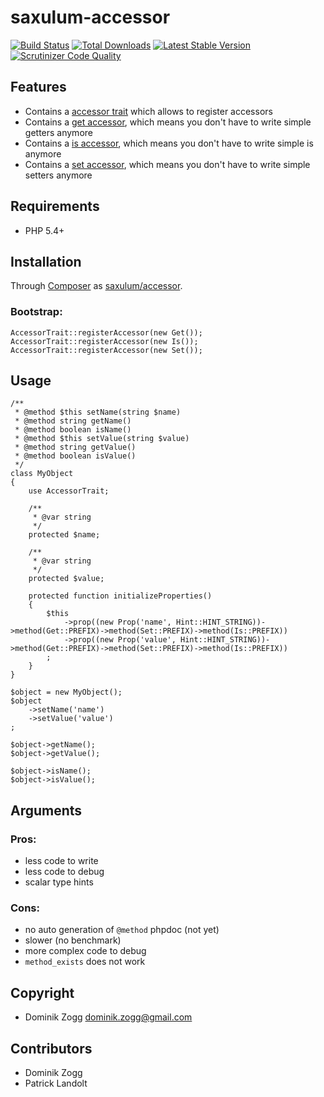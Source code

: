 # saxulum-accessor

[![Build Status](https://api.travis-ci.org/saxulum/saxulum-accessor.png?branch=master)](https://travis-ci.org/saxulum/saxulum-accessor)
[![Total Downloads](https://poser.pugx.org/saxulum/saxulum-accessor/downloads.png)](https://packagist.org/packages/saxulum/saxulum-accessor)
[![Latest Stable Version](https://poser.pugx.org/saxulum/saxulum-accessor/v/stable.png)](https://packagist.org/packages/saxulum/saxulum-accessor)
[![Scrutinizer Code Quality](https://scrutinizer-ci.com/g/saxulum/saxulum-accessor/badges/quality-score.png?b=master)](https://scrutinizer-ci.com/g/saxulum/saxulum-accessor/?branch=master)

## Features

 * Contains a [accessor trait][1] which allows to register accessors
 * Contains a [get accessor][2], which means you don't have to write simple getters anymore
 * Contains a [is accessor][3], which means you don't have to write simple is anymore
 * Contains a [set accessor][4], which means you don't have to write simple setters anymore


## Requirements

 * PHP 5.4+


## Installation

Through [Composer](http://getcomposer.org) as [saxulum/accessor][5].

### Bootstrap:

``` {.php}
AccessorTrait::registerAccessor(new Get());
AccessorTrait::registerAccessor(new Is());
AccessorTrait::registerAccessor(new Set());
```

## Usage

``` {.php}
/**
 * @method $this setName(string $name)
 * @method string getName()
 * @method boolean isName()
 * @method $this setValue(string $value)
 * @method string getValue()
 * @method boolean isValue()
 */
class MyObject
{
    use AccessorTrait;

    /**
     * @var string
     */
    protected $name;

    /**
     * @var string
     */
    protected $value;

    protected function initializeProperties()
    {
        $this
            ->prop((new Prop('name', Hint::HINT_STRING))->method(Get::PREFIX)->method(Set::PREFIX)->method(Is::PREFIX))
            ->prop((new Prop('value', Hint::HINT_STRING))->method(Get::PREFIX)->method(Set::PREFIX)->method(Is::PREFIX))
        ;
    }
}

$object = new MyObject();
$object
    ->setName('name')
    ->setValue('value')
;

$object->getName();
$object->getValue();

$object->isName();
$object->isValue();
```


## Arguments

### Pros:

- less code to write
- less code to debug
- scalar type hints

### Cons:

- no auto generation of `@method` phpdoc (not yet)
- slower (no benchmark)
- more complex code to debug
- `method_exists` does not work


## Copyright

* Dominik Zogg <dominik.zogg@gmail.com>


## Contributors

* Dominik Zogg
* Patrick Landolt


[1]: https://github.com/saxulum/saxulum-accessor/blob/master/src/Saxulum/Accessor/AccessorTrait.php
[2]: https://github.com/saxulum/saxulum-accessor/blob/master/src/Saxulum/Accessor/Accessors/Get.php
[3]: https://github.com/saxulum/saxulum-accessor/blob/master/src/Saxulum/Accessor/Accessors/Is.php
[4]: https://github.com/saxulum/saxulum-accessor/blob/master/src/Saxulum/Accessor/Accessors/Set.php
[5]: https://packagist.org/packages/saxulum/saxulum-accessor
